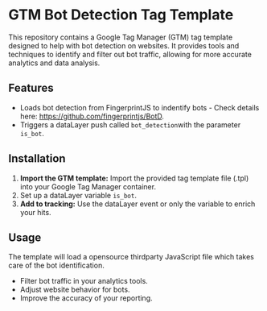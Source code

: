 # GTM Bot Detection Tag Template

This repository contains a Google Tag Manager (GTM) tag template designed to help with bot detection on websites. It provides tools and techniques to identify and filter out bot traffic, allowing for more accurate analytics and data analysis.

## Features

* Loads bot detection from FingerprintJS to indentify bots - Check details here: https://github.com/fingerprintjs/BotD.
* Triggers a dataLayer push called ```bot_detection```with the parameter ```is_bot```.

## Installation

1.  **Import the GTM template:** Import the provided tag template file (.tpl) into your Google Tag Manager container.
2.  Set up a dataLayer variable ```is_bot```.
3.  **Add to tracking:** Use the dataLayer event or only the variable to enrich your hits.

## Usage

The template will load a opensource thirdparty JavaScript file which takes care of the bot identification. 

* Filter bot traffic in your analytics tools.
* Adjust website behavior for bots.
* Improve the accuracy of your reporting.
